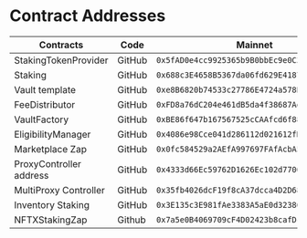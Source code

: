 # Contract Addresses

| **Contracts**           | **Code** | **Mainnet**                                  |
| ----------------------- | -------- | -------------------------------------------- |
| StakingTokenProvider    | GitHub   | `0x5fAD0e4cc9925365b9B0bbEc9e0C3536c0B1a5C7` |
| Staking                 | GitHub   | `0x688c3E4658B5367da06fd629E41879beaB538E37` |
| Vault template          | GitHub   | `0xe8B6820b74533c27786E4724a578Bfca28D97BD1` |
| FeeDistributor          | GitHub   | `0xFD8a76dC204e461dB5da4f38687AdC9CC5ae4a86` |
| VaultFactory            | GitHub   | `0xBE86f647b167567525cCAAfcd6f881F1Ee558216` |
| EligibilityManager      | GitHub   | `0x4086e98Cce041d286112d021612fD894cFed94D5` |
| Marketplace Zap         | GitHub   | `0x0fc584529a2AEfA997697FAfAcbA5831faC0c22d` |
| ProxyController address | GitHub   | `0x4333d66Ec59762D1626Ec102d7700E64610437Df` |
| MultiProxy Controller   | GitHub   | `0x35fb4026dcF19f8cA37dcca4D2D68A549548750C` |
| Inventory Staking       | GitHub   | `0x3E135c3E981fAe3383A5aE0d323860a34CfAB893` |
| NFTXStakingZap          | Github   | `0x7a5e0B4069709cF4D02423b8cafDc608f4436791` |

